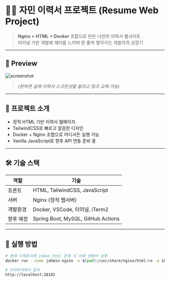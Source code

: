 # 🧑‍💻 자민 이력서 프로젝트 (Resume Web Project)

> **Nginx + HTML + Docker** 조합으로 만든 나만의 이력서 웹사이트  
> 터미널 기반 개발에 재미를 느끼며 한 줄씩 쌓아가는 개발자의 성장기

---

## 📸 Preview

![screenshot](https://via.placeholder.com/800x400?text=Resume+Preview+Here)

> *(원하면 실제 이력서 스크린샷을 올리고 링크 교체 가능)*

---

## 🚀 프로젝트 소개

- 정적 HTML 기반 이력서 웹페이지
- TailwindCSS로 빠르고 깔끔한 디자인
- Docker + Nginx 조합으로 어디서든 실행 가능
- Vanilla JavaScript로 향후 API 연동 준비 중

---

## 🛠 기술 스택

| 역할 | 기술 |
|------|------|
| 프론트 | HTML, TailwindCSS, JavaScript |
| 서버 | Nginx (정적 웹서버) |
| 개발환경 | Docker, VSCode, 터미널, iTerm2 |
| 향후 예정 | Spring Boot, MySQL, GitHub Actions |

---

## 🧪 실행 방법

```bash
# 현재 디렉토리에 index.html 존재 시 아래 명령어 실행
docker run --name jahmin-nginx -v $(pwd):/usr/share/nginx/html:ro -p 28181:80 -d nginx

# 브라우저에서 접속
http://localhost:28181

